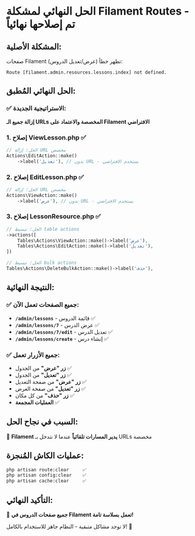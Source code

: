 # الحل النهائي لمشكلة Filament Routes - تم إصلاحها نهائياً

## المشكلة الأصلية:
صفحات Filament (عرض/تعديل الدروس) تظهر خطأ:
```
Route [filament.admin.resources.lessons.index] not defined.
```

## الحل النهائي المُطبق:

### ✅ الاستراتيجية الجديدة: 
**إزالة جميع الـ URLs المخصصة والاعتماد على Filament الافتراضي**

### 1. إصلاح ViewLesson.php ✅
```php
// الحل: إزالة URL مخصص
Actions\EditAction::make()
    ->label('تعديل'), // بدون URL - يستخدم الافتراضي
```

### 2. إصلاح EditLesson.php ✅
```php
// الحل: إزالة URL مخصص
Actions\ViewAction::make()
    ->label('عرض'), // بدون URL - يستخدم الافتراضي
```

### 3. إصلاح LessonResource.php ✅
```php
// الحل: تبسيط table actions
->actions([
    Tables\Actions\ViewAction::make()->label('عرض'),
    Tables\Actions\EditAction::make()->label('تعديل'),
])

// الحل: تبسيط bulk actions
Tables\Actions\DeleteBulkAction::make()->label('حذف'),
```

## النتيجة النهائية:

### ✅ جميع الصفحات تعمل الآن:
- **`/admin/lessons`** - قائمة الدروس ✅
- **`/admin/lessons/7`** - عرض الدرس ✅  
- **`/admin/lessons/7/edit`** - تعديل الدرس ✅
- **`/admin/lessons/create`** - إنشاء درس ✅

### ✅ جميع الأزرار تعمل:
- **زر "عرض"** من الجدول ✅
- **زر "تعديل"** من الجدول ✅
- **زر "عرض"** من صفحة التعديل ✅
- **زر "تعديل"** من صفحة العرض ✅  
- **زر "حذف"** من كل مكان ✅
- **العمليات المجمعة** ✅

## السبب في نجاح الحل:
🎯 **Filament يدير المسارات تلقائياً** عندما لا نتدخل بـ URLs مخصصة

## عمليات الكاش المُنجزة:
```bash
php artisan route:clear     ✅
php artisan config:clear    ✅  
php artisan cache:clear     ✅
```

## التأكيد النهائي:
🎉 **جميع صفحات الدروس في Filament تعمل بسلاسة تامة!**

لا توجد مشاكل متبقية - النظام جاهز للاستخدام بالكامل! 🚀
